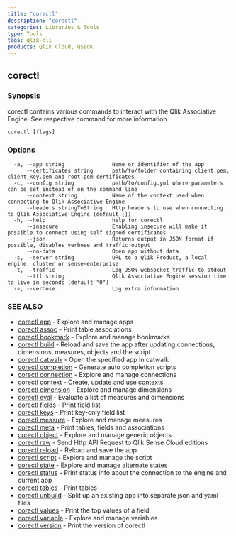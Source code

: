 ```yaml
---
title: "corectl"
description: "corectl"
categories: Libraries & Tools
type: Tools
tags: qlik-cli
products: Qlik Cloud, QSEoK
---
```

## corectl



### Synopsis

corectl contains various commands to interact with the Qlik Associative Engine. See respective command for more information

```
corectl [flags]
```

### Options

```
  -a, --app string               Name or identifier of the app
      --certificates string      path/to/folder containing client.pem, client_key.pem and root.pem certificates
  -c, --config string            path/to/config.yml where parameters can be set instead of on the command line
      --context string           Name of the context used when connecting to Qlik Associative Engine
      --headers stringToString   Http headers to use when connecting to Qlik Associative Engine (default [])
  -h, --help                     help for corectl
      --insecure                 Enabling insecure will make it possible to connect using self signed certificates
      --json                     Returns output in JSON format if possible, disables verbose and traffic output
      --no-data                  Open app without data
  -s, --server string            URL to a Qlik Product, a local engine, cluster or sense-enterprise
  -t, --traffic                  Log JSON websocket traffic to stdout
      --ttl string               Qlik Associative Engine session time to live in seconds (default "0")
  -v, --verbose                  Log extra information
```

### SEE ALSO

* [corectl app](/libraries-and-tools/corectl-app)	 - Explore and manage apps
* [corectl assoc](/libraries-and-tools/corectl-assoc)	 - Print table associations
* [corectl bookmark](/libraries-and-tools/corectl-bookmark)	 - Explore and manage bookmarks
* [corectl build](/libraries-and-tools/corectl-build)	 - Reload and save the app after updating connections, dimensions, measures, objects and the script
* [corectl catwalk](/libraries-and-tools/corectl-catwalk)	 - Open the specified app in catwalk
* [corectl completion](/libraries-and-tools/corectl-completion)	 - Generate auto completion scripts
* [corectl connection](/libraries-and-tools/corectl-connection)	 - Explore and manage connections
* [corectl context](/libraries-and-tools/corectl-context)	 - Create, update and use contexts
* [corectl dimension](/libraries-and-tools/corectl-dimension)	 - Explore and manage dimensions
* [corectl eval](/libraries-and-tools/corectl-eval)	 - Evaluate a list of measures and dimensions
* [corectl fields](/libraries-and-tools/corectl-fields)	 - Print field list
* [corectl keys](/libraries-and-tools/corectl-keys)	 - Print key-only field list
* [corectl measure](/libraries-and-tools/corectl-measure)	 - Explore and manage measures
* [corectl meta](/libraries-and-tools/corectl-meta)	 - Print tables, fields and associations
* [corectl object](/libraries-and-tools/corectl-object)	 - Explore and manage generic objects
* [corectl raw](/libraries-and-tools/corectl-raw)	 - Send Http API Request to Qlik Sense Cloud editions
* [corectl reload](/libraries-and-tools/corectl-reload)	 - Reload and save the app
* [corectl script](/libraries-and-tools/corectl-script)	 - Explore and manage the script
* [corectl state](/libraries-and-tools/corectl-state)	 - Explore and manage alternate states
* [corectl status](/libraries-and-tools/corectl-status)	 - Print status info about the connection to the engine and current app
* [corectl tables](/libraries-and-tools/corectl-tables)	 - Print tables
* [corectl unbuild](/libraries-and-tools/corectl-unbuild)	 - Split up an existing app into separate json and yaml files
* [corectl values](/libraries-and-tools/corectl-values)	 - Print the top values of a field
* [corectl variable](/libraries-and-tools/corectl-variable)	 - Explore and manage variables
* [corectl version](/libraries-and-tools/corectl-version)	 - Print the version of corectl


